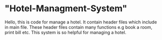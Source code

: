 # "Hotel-Managment-System"
Hello,
	this is code for manage a hotel.
	It contain header files which include in main file.
	These header files contain many functions e.g book a room, print bill etc.
	This system is so helpful for managing a hotel. 
